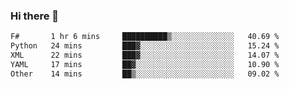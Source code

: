 ### Hi there 👋

<!--
**gustavkrist/gustavkrist** is a ✨ _special_ ✨ repository because its `README.md` (this file) appears on your GitHub profile.

Here are some ideas to get you started:

- 🔭 I’m currently working on ...
- 🌱 I’m currently learning ...
- 👯 I’m looking to collaborate on ...
- 🤔 I’m looking for help with ...
- 💬 Ask me about ...
- 📫 How to reach me: ...
- 😄 Pronouns: ...
- ⚡ Fun fact: ...
-->

<!--START_SECTION:waka-->

```txt
F#       1 hr 6 mins     ██████████▒░░░░░░░░░░░░░░   40.69 %
Python   24 mins         ███▓░░░░░░░░░░░░░░░░░░░░░   15.24 %
XML      22 mins         ███▓░░░░░░░░░░░░░░░░░░░░░   14.07 %
YAML     17 mins         ██▓░░░░░░░░░░░░░░░░░░░░░░   10.90 %
Other    14 mins         ██▒░░░░░░░░░░░░░░░░░░░░░░   09.02 %
```

<!--END_SECTION:waka-->
